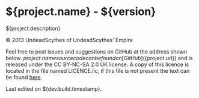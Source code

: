 # ${project.name} - ${version} #

${project.description}

&copy; 2013 UndeadScythes of UndeadScythes' Empire

Feel free to post issues and suggestions on GitHub at the address shown below.
${project.name} source code can be found on
[GitHub](${project.url}) and is released under the
CC BY-NC-SA 2.0 UK license. A copy of this licence is located in the file named
LICENCE.lic, if this file is not present the text can be found
[here](http://creativecommons.org/licenses/by-nc-sa/2.0/uk/legalcode).

Last edited on ${dev.build.timestamp}.
